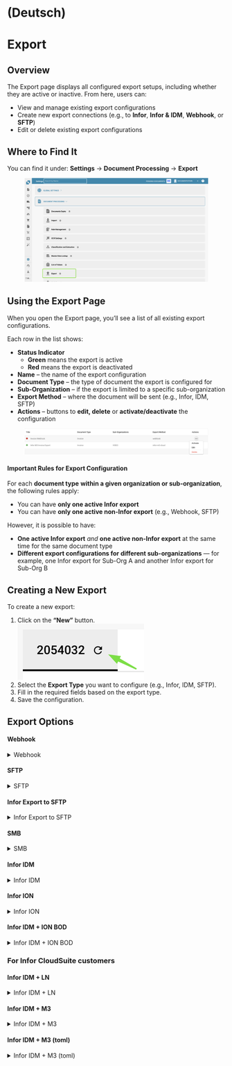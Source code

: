 
# (Deutsch)

# Export

## Overview

The Export page displays all configured export setups, including whether they are active or inactive. From here, users can:

* View and manage existing export configurations
* Create new export connections (e.g., to **Infor**, **Infor & IDM**, **Webhook**, or **SFTP**)
* Edit or delete existing export configurations

## Where to Find It

You can find it under: **Settings** → **Document Processing** → **Export**

<figure><img src="../../../.gitbook/assets/image (442).png" alt=""><figcaption></figcaption></figure>

## **Using the Export Page**

When you open the Export page, you’ll see a list of all existing export configurations.

Each row in the list shows:

* **Status Indicator**
  * **Green** means the export is active
  * **Red** means the export is deactivated
* **Name** – the name of the export configuration
* **Document Type** – the type of document the export is configured for
* **Sub-Organization** – if the export is limited to a specific sub-organization
* **Export Method** – where the document will be sent (e.g., Infor, IDM, SFTP)
* **Actions** – buttons to **edit, delete** or **activate/deactivate** the configuration

<figure><img src="../../../.gitbook/assets/image (15).png" alt=""><figcaption></figcaption></figure>

#### **Important Rules for Export Configuration**

For each **document type** **within a given organization or sub-organization**, the following rules apply:

* You can have **only one active Infor export**
* You can have **only one active non-Infor export** (e.g., Webhook, SFTP)

However, it is possible to have:

* **One active Infor export** _and_ **one active non-Infor export** at the same time for the same document type
* **Different export configurations for different sub-organizations** — for example, one Infor export for Sub-Org A and another Infor export for Sub-Org B

## **Creating a New Export**

To create a new export:

1. Click on the **“New”** button.\
   ![](<../../../.gitbook/assets/image (1) (1) (1).png>)
2. Select the **Export Type** you want to configure (e.g., Infor, IDM, SFTP).
3. Fill in the required fields based on the export type.
4. Save the configuration.

## Export Options&#x20;

#### Webhook

<details>

<summary>Webhook</summary>

<figure><img src="../../../.gitbook/assets/image (15) (1).png" alt=""><figcaption></figcaption></figure>

#### **Field Descriptions**

* **Title**\
  The name of the export configuration. This will appear in the export list.
* **Sub-Organization** _(optional)_\
  A dropdown with all available sub-organizations.
  * If left empty: applies to the main organization.
  * If selected: the export will only apply to the chosen sub-organization.
* **Document Type**\
  Dropdown listing all available document types.\
  This determines which type of document this export configuration applies to.
* **Export URL** \
  The destination URL where the document should be exported.

</details>

#### SFTP

<details>

<summary>SFTP</summary>

<figure><img src="../../../.gitbook/assets/image (16).png" alt=""><figcaption></figcaption></figure>

**Field Descriptions**

* **Title**\
  The name of the export configuration. This will appear in the export list.
* **Sub-Organization** _(optional)_\
  A dropdown with all available sub-organizations.
  * If left empty: applies to the main organization.
  * If selected: the export will only apply to the chosen sub-organization.
* **Document Type**\
  Dropdown listing all available document types.\
  This determines which type of document this export configuration applies to.

- **Username**\
  The username used to authenticate against the SFTP server.
- **Password**\
  The corresponding password for the SFTP account. Ensure the account has write access to the specified folder.
- **Server URL**\
  The hostname or IP address of the target SFTP server.
- **Port**\
  The port used to connect to the SFTP server.
- **Folder**\
  The path on the SFTP server where documents should be uploaded (e.g., `/incoming/invoices/`).\
  Must exist and be writable.
-   **XSLT File (Optional)**

    The **XSLT file** allows for transformation of the default DocBits export format.

    * **When to use:**\
      Only if the receiving system requires a different structure or specific formatting that differs from the DocBits default.
    * **Leave it empty** if the default export format meets the requirements.

</details>

#### Infor Export to SFTP

<details>

<summary>Infor Export to SFTP</summary>

<figure><img src="../../../.gitbook/assets/image (5) (1).png" alt=""><figcaption></figcaption></figure>

**Field Descriptions**

* **Title**\
  The name of the export configuration. This will appear in the export list.
* **Sub-Organization** _(optional)_\
  A dropdown with all available sub-organizations.
  * If left empty: applies to the main organization.
  * If selected: the export will only apply to the chosen sub-organization.
* **Document Type**\
  Dropdown listing all available document types.\
  This determines which type of document this export configuration applies to.

- **IDM Mapping File**\
  Select a mapping file from the file manager.\
  [Need help creating one? View the IDM Mapping Guide](../../../infor-integration-and-configuration/exporting-to-infor/creating-an-idm-mapping-file.md)
- **BOD Mapping File**\
  Select a mapping file from the file manager.\
  [Need help creating one? View the BOD Mapping Guide](../../../infor-integration-and-configuration/exporting-to-infor/creating-a-bod-mapping-file.md)
- **Folder**\
  The path on the SFTP server where documents should be uploaded (e.g., `/incoming/invoices/`).\
  Must exist and be writable.

</details>

#### **SMB**

<details>

<summary>SMB</summary>

<figure><img src="../../../.gitbook/assets/image (6) (1).png" alt=""><figcaption></figcaption></figure>

#### **Field Descriptions**

* **Title**\
  The name of the export configuration. This will appear in the export list.
* **Sub-Organization** _(optional)_\
  A dropdown with all available sub-organizations.
  * If left empty: applies to the main organization.
  * If selected: the export will only apply to the chosen sub-organization.
* **Document Type**\
  Dropdown listing all available document types.\
  This determines which type of document this export configuration applies to.

- **Username**\
  The username used to connect to the SMB share.
- **Password**\
  The corresponding password for SMB authentication.
- **Server URL**\
  The address of the SMB server.
- **Port**\
  Port number used to access the SMB share.
- **Folder**\
  The folder path within the SMB share where documents should be saved(e.g., `/incoming/invoices/`).\
  Must exist and be writable.
-   **JPL Mapping File (Optional)**

    The **JPL file** is used to define a transformation of the exported data before it is written to the SMB share.

    * **When to use:**\
      Only when the exported document data needs to be adjusted to match external formatting or system expectations.
    * **Leave it empty** if no transformation is necessary.

</details>

#### **Infor IDM**&#x20;

<details>

<summary>Infor IDM </summary>

<figure><img src="../../../.gitbook/assets/image (13) (1).png" alt=""><figcaption></figcaption></figure>

#### **Field Descriptions**

* **Title**\
  The name of the export configuration. This will appear in the export list.
* **Sub-Organization** _(optional)_\
  A dropdown with all available sub-organizations.
  * If left empty: applies to the main organization.
  * If selected: the export will only apply to the chosen sub-organization.
* **Document Type**\
  Dropdown listing all available document types.\
  This determines which type of document this export configuration applies to.

- **ION Mapping File**\
  Select a mapping file from the file manager.
- **IDM Mapping File**\
  Select a mapping file from the file manager.\
  [Need help creating one? View the IDM Mapping Guide](../../../infor-integration-and-configuration/exporting-to-infor/creating-an-idm-mapping-file.md)
- **Cloud / On-Prem Toggle**\
  A switch to indicate the Infor deployment type:
  * **Cloud**: Select this if  Infor CloudSuite customer.
  * **On-Prem**: Select this if Infor is self-hosted.

</details>

#### **Infor ION**

<details>

<summary>Infor ION</summary>

<figure><img src="../../../.gitbook/assets/image (11) (1).png" alt=""><figcaption></figcaption></figure>

#### **Field Descriptions**

* **Title**\
  The name of the export configuration. This will appear in the export list.
* **Sub-Organization** _(optional)_\
  A dropdown with all available sub-organizations.
  * If left empty: applies to the main organization.
  * If selected: the export will only apply to the chosen sub-organization.
* **Document Type**\
  Dropdown listing all available document types.\
  This determines which type of document this export configuration applies to.

- **ION Mapping File**\
  Select a mapping file from the file manager.
- **BOD Mapping File**\
  Select a mapping file from the file manager.\
  [Need help creating one? View the BOD Mapping Guide](../../../infor-integration-and-configuration/exporting-to-infor/creating-a-bod-mapping-file.md)
- **Cloud / On-Prem Toggle**\
  A switch to indicate the Infor deployment type:
  * **Cloud**: Select this if  Infor CloudSuite customer.
  * **On-Prem**: Select this if Infor is self-hosted.

</details>

#### Infor IDM + ION BOD

<details>

<summary>Infor IDM + ION BOD</summary>

<figure><img src="../../../.gitbook/assets/image (9) (1).png" alt=""><figcaption></figcaption></figure>

#### **Field Descriptions**

* **Title**\
  The name of the export configuration. This will appear in the export list.
* **Sub-Organization** _(optional)_\
  A dropdown with all available sub-organizations.
  * If left empty: applies to the main organization.
  * If selected: the export will only apply to the chosen sub-organization.
* **Document Type**\
  Dropdown listing all available document types.\
  This determines which type of document this export configuration applies to.

- **ION Mapping File**\
  Select a mapping file from the file manager.
- **IDM Mapping File**\
  Select a mapping file from the file manager.\
  [Need help creating one? View the IDM Mapping Guide](../../../infor-integration-and-configuration/exporting-to-infor/creating-an-idm-mapping-file.md)
- **BOD Mapping File**\
  Select a mapping file from the file manager.\
  [Need help creating one? View the BOD Mapping Guide](../../../infor-integration-and-configuration/exporting-to-infor/creating-a-bod-mapping-file.md)
- **Cloud / On-Prem Toggle**\
  A switch to indicate the Infor deployment type:
  * **Cloud**: Select this if  Infor CloudSuite customer.
  * **On-Prem**: Select this if Infor is self-hosted.

</details>

### For Infor CloudSuite customers

#### Infor IDM + LN&#x20;

<details>

<summary>Infor IDM + LN </summary>

<figure><img src="../../../.gitbook/assets/image (17).png" alt=""><figcaption></figcaption></figure>

#### **Field Descriptions**

* **Title**\
  The name of the export configuration. This will appear in the export list.
* **Sub-Organization** _(optional)_\
  A dropdown with all available sub-organizations.
  * If left empty: applies to the main organization.
  * If selected: the export will only apply to the chosen sub-organization.
* **Document Type**\
  Dropdown listing all available document types.\
  This determines which type of document this export configuration applies to.

- **ION Mapping File**\
  Select a mapping file from the file manager.
- **IDM Mapping File**\
  Select a mapping file from the file manager.\
  [Need help creating one? View the IDM Mapping Guide](../../../infor-integration-and-configuration/exporting-to-infor/creating-an-idm-mapping-file.md)

* **LN Mapping File**\
  Select a mapping file from the file manager.\
  [Need help creating one? View the LN Mapping Example](../../../infor-integration-and-configuration/exporting-to-infor/ln/example-export-ln/)&#x20;

</details>

#### Infor IDM + M3&#x20;

<details>

<summary>Infor IDM + M3 </summary>

<figure><img src="../../../.gitbook/assets/image (18).png" alt=""><figcaption></figcaption></figure>

#### **Field Descriptions**

* **Title**\
  The name of the export configuration. This will appear in the export list.
* **Sub-Organization** _(optional)_\
  A dropdown with all available sub-organizations.
  * If left empty: applies to the main organization.
  * If selected: the export will only apply to the chosen sub-organization.
* **Document Type**\
  Dropdown listing all available document types.\
  This determines which type of document this export configuration applies to.

- **ION Mapping File**\
  Select a mapping file from the file manager.
- **IDM Mapping File**\
  Select a mapping file from the file manager.\
  [Need help creating one? View the IDM Mapping Guide](../../../infor-integration-and-configuration/exporting-to-infor/creating-an-idm-mapping-file.md)
- **M3 Mapping File**\
  Select a mapping file from the file manager.\
  [Need help creating one? View the M3 Mapping Example](../../../infor-integration-and-configuration/exporting-to-infor/m3/example-export-m3.md)&#x20;

</details>

#### Infor IDM + M3 (toml)

<details>

<summary>Infor IDM + M3 (toml)</summary>

<figure><img src="../../../.gitbook/assets/image (19).png" alt=""><figcaption></figcaption></figure>

#### **Field Descriptions**

* **Title**\
  The name of the export configuration. This will appear in the export list.
* **Sub-Organization** _(optional)_\
  A dropdown with all available sub-organizations.
  * If left empty: applies to the main organization.
  * If selected: the export will only apply to the chosen sub-organization.
* **Document Type**\
  Dropdown listing all available document types.\
  This determines which type of document this export configuration applies to.

- **ION Mapping File**\
  Select a mapping file from the file manager.
- **IDM Mapping File**\
  Select a mapping file from the file manager.\
  [Need help creating one? View the IDM Mapping Guide](../../../infor-integration-and-configuration/exporting-to-infor/creating-an-idm-mapping-file.md)
- **M3 toml Mapping File**\
  Select a mapping file from the file manager or use the select Toml option to use a toml created with the rule manager. \
  [Need help creating one? View the Rule Manager Guide](rule-manager/)

</details>


